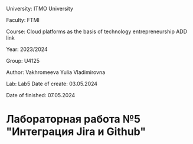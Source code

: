 University: ITMO University 

Faculty: FTMI

Course: Cloud platforms as the basis of technology entrepreneurship ADD link 

Year: 2023/2024 

Group: U4125 

Author: Vakhromeeva Yulia Vladimirovna

Lab: Lab5 Date of create: 03.05.2024 

Date of finished: 07.05.2024

# Лабораторная работа №5 "Интеграция Jira и Github"
